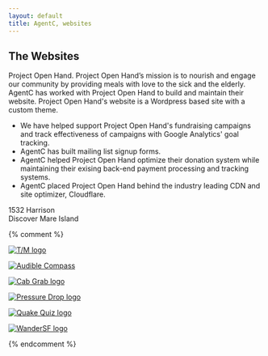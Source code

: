 ```yaml
---
layout: default
title: AgentC, websites
---
```


<h2>The Websites</h2>

<div class="row">
  <div class="span4">
    Project Open Hand. <quote>Project Open Hand’s mission is to nourish and
     engage our community by providing meals with love to the sick and
      the elderly.</quote>
    AgentC has worked with Project Open Hand to build and maintain their website. Project Open Hand's website is a Wordpress based site with a custom theme.
    <ul>
      <li>
        We have helped support Project Open Hand's fundraising campaigns and track effectiveness of campaigns with Google Analytics' goal tracking.
      </li>
      <li>
        AgentC has built mailing list signup forms.
      </li>
      <li>
       AgentC helped Project Open Hand optimize their donation system while maintaining their exising back-end payment processing and tracking systems.
     </li>
     <li>
       AgentC placed Project Open Hand behind the industry leading CDN and site optimizer, Cloudflare.
     </li>
   </ul>
  </div>
  <div class="span4">
    1532 Harrison
  </div>
  <div class="span4">
    Discover Mare Island
  </div>


{% comment %}

<section class="aflex">
  <p class="app"><a href="https://itunes.apple.com/ua/app/time-and-money/id371725648?mt=8"><img src="" class="grid-item applogo" alt="T/M logo" title="T/M" class="applogo"></a></p>
  <p class="app"><a href="https://itunes.apple.com/us/app/audible-compass/id399662340?mt=8"><img src="" class="grid-item applogo" alt="Audible Compass" title="Audible Compass logo" class="applogo"></a></p>
  <p class="app"><a href="https://itunes.apple.com/us/app/cab-grab/id442470573?mt=8"><img src="" class="grid-item applogo" alt="Cab Grab logo" title="Cab Grab" class="applogo"></a></p>
  <p class="app"><a href="https://itunes.apple.com/us/app/pressure-drop/id1061274195?mt=8"><img src="" class="grid-item applogo" alt="Pressure Drop logo" title="Pressure Drop" class="applogo"></a></p>
  <p class="app"><a href="https://itunes.apple.com/us/app/quake-quiz/id528670989?mt=8"><img src="" class="grid-item applogo" alt="Quake Quiz logo" title="Quake Quiz" class="applogo"></a></p>
  <p class="app"><a href="https://itunes.apple.com/us/app/wander-sf/id525494731?mt=8"><img src="" class="grid-item applogo" alt="WanderSF logo" title="WanderSF" class="applogo"> </a></p>
</section>


<!-- <section class="grid"  data-masonry='{ "itemSelector": ".grid-item", "columnWidth": 200, "gutter": 10, "transitionDuration":"0.5s", "stagger":50 }'>
  <a href="https://itunes.apple.com/ua/app/time-and-money/id371725648?mt=8"><img src="../i/tm.png" class="grid-item applogo" alt="T/M logo" title="T/M" class="applogo"></a>
  <a href="https://itunes.apple.com/us/app/audible-compass/id399662340?mt=8"><img src="../i/ac.png" class="grid-item applogo" alt="Audible Compass" title="Audible Compass logo" class="applogo"></a>
  <a href="https://itunes.apple.com/us/app/cab-grab/id442470573?mt=8"><img src="../i/cg.png" class="grid-item applogo" alt="Cab Grab logo" title="Cab Grab" class="applogo"></a>
  <a href="https://itunes.apple.com/us/app/pressure-drop/id1061274195?mt=8"><img src="../i/pd.png" class="grid-item applogo" alt="Pressure Drop logo" title="Pressure Drop" class="applogo"></a>
  <a href="https://itunes.apple.com/us/app/quake-quiz/id528670989?mt=8"><img src="../i/qq.png" class="grid-item applogo" alt="Quake Quiz logo" title="Quake Quiz" class="applogo"></a>
  <a href="https://itunes.apple.com/us/app/wander-sf/id525494731?mt=8"><img src="../i/ws.png" class="grid-item applogo" alt="WanderSF logo" title="WanderSF" class="applogo"></a>
</section> -->
<!-- <script src="/j/main.js"></script>
<script src="/j/imagesloaded.pkgd.js"></script> -->
<!-- <script>
// var grid = document.querySelector('.grid');
// var msnry = new Masonry( grid, {
//   // itemSelector: ".grid-item",
//   percentPosition: true
// });
// imagesLoaded( grid ).on( 'progress', function() {
//   msnry.layout();
// });
</script> -->
{% endcomment %}